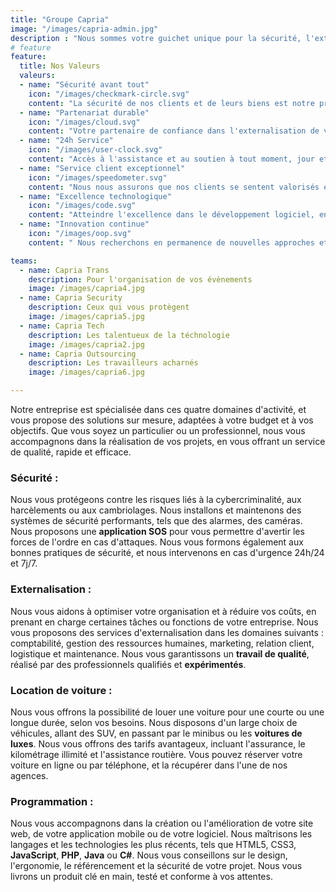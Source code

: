 ```yaml
---
title: "Groupe Capria"
image: "/images/capria-admin.jpg"
description : "Nous sommes votre guichet unique pour la sécurité, l'externalisation, la location de voiture et la programmation, vous offrant des solutions complètes et de qualité, le tout avec une disponibilité 24h/24."
# feature
feature: 
  title: Nos Valeurs
  valeurs:
  - name: "Sécurité avant tout"
    icon: "/images/checkmark-circle.svg"
    content: "La sécurité de nos clients et de leurs biens est notre priorité absolue."
  - name: "Partenariat durable"
    icon: "/images/cloud.svg"
    content: "Votre partenaire de confiance dans l'externalisation de vos activités"
  - name: "24h Service"
    icon: "/images/user-clock.svg"
    content: "Accès à l'assistance et au soutien à tout moment, jour et nuit"
  - name: "Service client exceptionnel"
    icon: "/images/speedometer.svg"
    content: "Nous nous assurons que nos clients se sentent valorisés et satisfaits"
  - name: "Excellence technologique"
    icon: "/images/code.svg"
    content: "Atteindre l'excellence dans le développement logiciel, en utilisant les dernières technologies et meilleures pratiques."
  - name: "Innovation continue"
    icon: "/images/oop.svg"
    content: " Nous recherchons en permanence de nouvelles approches et idées pour offrir des solutions informatiques de pointe."

teams:
  - name: Capria Trans
    description: Pour l'organisation de vos évènements
    image: /images/capria4.jpg
  - name: Capria Security
    description: Ceux qui vous protègent
    image: /images/capria5.jpg
  - name: Capria Tech
    description: Les talentueux de la téchnologie
    image: /images/capria2.jpg
  - name: Capria Outsourcing
    description: Les travailleurs acharnés
    image: /images/capria6.jpg

---
```

<div class="container text-center">

Notre entreprise est spécialisée dans ces quatre domaines d'activité, et vous propose des solutions sur mesure, adaptées à votre budget et à vos objectifs. Que vous soyez un particulier ou un professionnel, nous vous accompagnons dans la réalisation de vos projets, en vous offrant un service de qualité, rapide et efficace.
</div>
<div class="grid text-left mt-11 content">
  <div class="col-12 row">
  <div class="mx-auto md:col-5 col-11">

### Sécurité : 

Nous vous protégeons contre les risques liés à la cybercriminalité, aux harcèlements ou aux cambriolages. Nous installons et maintenons des systèmes de sécurité performants, tels que des alarmes, des caméras. Nous proposons une **application SOS** pour vous permettre d'avertir les forces de l'ordre en cas d'attaques. Nous vous formons également aux bonnes pratiques de sécurité, et nous intervenons en cas d'urgence 24h/24 et 7j/7.

### Externalisation :

 Nous vous aidons à optimiser votre organisation et à réduire vos coûts, en prenant en charge certaines tâches ou fonctions de votre entreprise. Nous vous proposons des services d'externalisation dans les domaines suivants : comptabilité, gestion des ressources humaines, marketing, relation client, logistique et maintenance. Nous vous garantissons un **travail de qualité**, réalisé par des professionnels qualifiés et **expérimentés**.

  </div>
  <div class="mx-auto md:col-5 col-11">
    
### Location de voiture : 

  Nous vous offrons la possibilité de louer une voiture pour une courte ou une longue durée, selon vos besoins. Nous disposons d'un large choix de véhicules, allant des SUV, en passant par le minibus ou les **voitures de luxes**. Nous vous offrons des tarifs avantageux, incluant l'assurance, le kilométrage illimité et l'assistance routière. Vous pouvez réserver votre voiture en ligne ou par téléphone, et la récupérer dans l'une de nos agences.

### Programmation : 

  Nous vous accompagnons dans la création ou l'amélioration de votre site web, de votre application mobile ou de votre logiciel. Nous maîtrisons les langages et les technologies les plus récents, tels que HTML5, CSS3, **JavaScript**, **PHP**, **Java** ou **C#**. Nous vous conseillons sur le design, l'ergonomie, le référencement et la sécurité de votre projet. Nous vous livrons un produit clé en main, testé et conforme à vos attentes.

  </div>
  </div>
</div>
